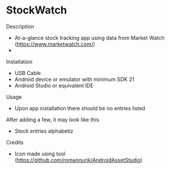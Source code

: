 # StockWatch

Description
- At-a-glance stock tracking app using data from Market Watch (https://www.marketwatch.com/)
- 

Installation
- USB Cable
- Android device or emulator with minimum SDK 21
- Android Studio or equivalent IDE


Usage
- Upon app installation there should be no entries listed

After adding a few, it may look like this




- Stock entries alphabetiz

Credits
- Icon made using tool (https://github.com/romannurik/AndroidAssetStudio)
